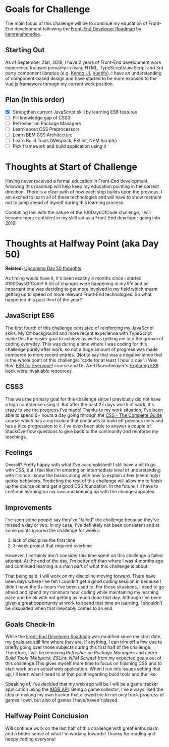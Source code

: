 # Goals for Challenge

The main focus of this challenge will be to continue my education of Front-End development following the [Front-End Developer Roadmap](https://github.com/kamranahmedse/developer-roadmap) by [kamranahmedse](https://github.com/kamranahmedse).

## Starting Out
As of September 21st, 2018, I have 2 years of Front-End development work experience focused primarily in using HTML, TypeScript/JavaScript and 3rd party component libraries (e.g. [Kendo UI](https://www.telerik.com/kendo-ui), [Vuetify](https://vuetifyjs.com/en/)). I have an understanding of component-based design and have started to be more exposed to the Vue.js framework through my current work position.

## Plan (in this order)
* [x] Strengthen current JavaScript skill by learning ES6 features
* [ ] Fill knowledge gap of CSS3
* [ ] Refresher on Package Managers
* [ ] Learn about CSS Preprocessors
* [ ] Learn BEM CSS Architecture
* [ ] Learn Build Tools (Webpack, ESLint, NPM Scripts)
* [ ] Pick framework and build application using it

# Thoughts at Start of Challenge
Having never received a formal education in Front-End development, following this roadmap will help keep my education pointing in the correct direction. There is a clear path of how each step builds upon the previous. I am excited to learn all of these technologies and will have to show restraint not to jump ahead of myself during this learning process.

Combining this with the nature of the 100DaysOfCode challenge, I will become more confident in my skill set as a Front-End developer going into 2019!

# Thoughts at Halfway Point (aka Day 50)
**Related:** [Upcoming Day 50 thoughts](./log/day-047.md)

As timing would have it, it's been exactly 4 months since I started #100DaysOfCode! A lot of changes were happening in my life and an important one was deciding to get more involved in my field which meant getting up to speed on more relevant Front-End technologies. So what happened this past third of the year?

## JavaScript ES6

The first fourth of this challenge consisted of reinforcing my JavaScript skills. My C# background and more recent experience with TypeScript made this the easier goal to achieve as well as getting me into the groove of coding everyday. This was during a time where I was coding for this challenge purely after work, so not a huge amount of progress was made compared to more recent entries. (Not to say that was a negative since  that is the whole point of this challenge: "code for at least 1 hour a day".) Wes Bos' [ES6 for Everyone!](https://es6.io/) course and Dr. Axel Rauschmayer's [Exploring ES6](http://exploringjs.com/es6/index.html) book were invaluable resources.

## CSS3

This was the primary goal for this challenge since I previously did not have a high confidence using it. But after the past 27 days worth of work, it's crazy to see the progress I've made! Thanks to my work situation, I've been able to spend 6+ hours a day going through the [CSS - The Complete Guide](https://www.udemy.com/css-the-complete-guide-incl-flexbox-grid-sass/) course which has a curriculum that continues to build off previous units and has a nice progression to it. I've even been able to answer a couple of StackOverflow questions to give back to the community and reinforce my teachings.

## Feelings

Overall? Pretty happy with what I've accomplished! I still have a bit to go with CSS, but I feel like I'm entering an intermediate level of understanding with it since I know the basics along with how to explain a few (seemingly) quirky behaviors. Predicting the rest of this challenge will allow me to finish up the course ok and get a good CSS foundation. In the future, I'll have to continue learning on my own and keeping up with the changes/updates.

## Improvements
I've seen some people say they've "failed" the challenge because they've missed a day or two. In my case, I've definitely not been consistent and at some points ignored the challenge for weeks:

1. lack of discipline the first time
2. 3-week project that required overtime

However, I certainly don't consider this time spent on this challenge a failed attempt. At the end of the day, I'm better off than where I was 4 months ago and continued learning is a main part of what this challenge is about.

That being said, I will work on my discipline moving forward. There have been days where I've felt I couldn't get a good coding session in because I didn't have the 6+ hours I've been used to. For those situations, I need to go ahead and spend my minimum hour coding while maintaining my learning pace and be ok with not getting as much done that day. Although I've been given a great opportunity at work to spend that time on learning, I shouldn't be dissuaded when that inevitably comes to an end.

## Goals Check-In

While the [Front-End Developer Roadmap](https://github.com/kamranahmedse/developer-roadmap) was modified since my start date, my goals are still fine where they are. If anything, I can trim off a few due to briefly going over those subjects during this first half of the challenge. Therefore,  I will be removing _Refresher on Package Managers_ and _Learn Build Tools (Webpack, ESLint, NPM Scripts)_ from my expected goals out of this challenge.This gives myself more time to focus on finishing CSS and to start work on an actual web application. When I run into issues setting that up, I'll learn what I need to at that point regarding build tools and the like.

Speaking of, I've decided that my web app will be I will be a game tracker application using the [IGDB API](https://www.igdb.com/discover). Being a game collector, I've always liked the idea of making my own tracker that allowed me to not only track progress of games I own, but also of games I have/haven't played.

## Halfway Point Conclusion
Will continue work on the last half of this challenge with great enthusiasm and a better sense of what I'm working towards! Thanks for reading and happy coding everyone!